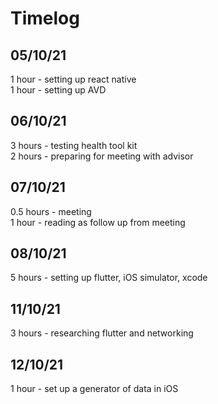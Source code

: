 # Timelog  

## 05/10/21

1 hour - setting up react native \
1 hour - setting up AVD

## 06/10/21

3 hours - testing health tool kit \
2 hours - preparing for meeting with advisor

## 07/10/21

0.5 hours - meeting \
1 hour - reading as follow up from meeting

## 08/10/21

5 hours - setting up flutter, iOS simulator, xcode

## 11/10/21

3 hours - researching flutter and networking

## 12/10/21

1 hour - set up a generator of data in iOS
